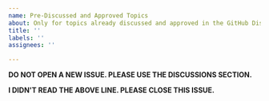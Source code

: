 ```yaml
---
name: Pre-Discussed and Approved Topics
about: Only for topics already discussed and approved in the GitHub Discussions section.
title: ''
labels: ''
assignees: ''

---
```


**DO NOT OPEN A NEW ISSUE. PLEASE USE THE DISCUSSIONS SECTION.**

**I DIDN'T READ THE ABOVE LINE. PLEASE CLOSE THIS ISSUE.**
